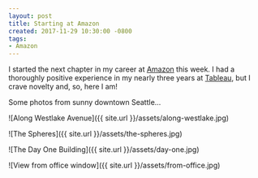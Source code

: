 ```yaml
---
layout: post
title: Starting at Amazon
created: 2017-11-29 10:30:00 -0800
tags:
- Amazon
---
```

I started the next chapter in my career at [Amazon][amazon] this week. I had a
thoroughly positive experience in my nearly three years at [Tableau][tableau],
but I crave novelty and, so, here I am!

Some photos from sunny downtown Seattle&hellip;

![Along Westlake Avenue]({{ site.url }}/assets/along-westlake.jpg)

![The Spheres]({{ site.url }}/assets/the-spheres.jpg)

![The Day One Building]({{ site.url }}/assets/day-one.jpg)

![View from office window]({{ site.url }}/assets/from-office.jpg)

[amazon]: http://www.amazon.com/
[tableau]: http://www.tableau.com/
